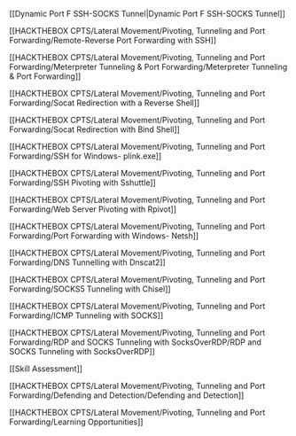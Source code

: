 [[Dynamic Port F SSH-SOCKS Tunnel|Dynamic Port F SSH-SOCKS Tunnel]]

[[HACKTHEBOX CPTS/Lateral Movement/Pivoting, Tunneling and Port Forwarding/Remote-Reverse Port Forwarding with SSH]]

[[HACKTHEBOX CPTS/Lateral Movement/Pivoting, Tunneling and Port Forwarding/Meterpreter Tunneling & Port Forwarding/Meterpreter Tunneling & Port Forwarding]]

[[HACKTHEBOX CPTS/Lateral Movement/Pivoting, Tunneling and Port Forwarding/Socat Redirection with a Reverse Shell]]

[[HACKTHEBOX CPTS/Lateral Movement/Pivoting, Tunneling and Port Forwarding/Socat Redirection with Bind Shell]]

[[HACKTHEBOX CPTS/Lateral Movement/Pivoting, Tunneling and Port Forwarding/SSH for Windows- plink.exe]]

[[HACKTHEBOX CPTS/Lateral Movement/Pivoting, Tunneling and Port Forwarding/SSH Pivoting with Sshuttle]]

[[HACKTHEBOX CPTS/Lateral Movement/Pivoting, Tunneling and Port Forwarding/Web Server Pivoting with Rpivot]]

[[HACKTHEBOX CPTS/Lateral Movement/Pivoting, Tunneling and Port Forwarding/Port Forwarding with Windows- Netsh]]

[[HACKTHEBOX CPTS/Lateral Movement/Pivoting, Tunneling and Port Forwarding/DNS Tunnelling with Dnscat2]]

[[HACKTHEBOX CPTS/Lateral Movement/Pivoting, Tunneling and Port Forwarding/SOCKS5 Tunneling with Chisel]]

[[HACKTHEBOX CPTS/Lateral Movement/Pivoting, Tunneling and Port Forwarding/ICMP Tunneling with SOCKS]]

[[HACKTHEBOX CPTS/Lateral Movement/Pivoting, Tunneling and Port Forwarding/RDP and SOCKS Tunneling with SocksOverRDP/RDP and SOCKS Tunneling with SocksOverRDP]]

[[Skill Assessment]]

[[HACKTHEBOX CPTS/Lateral Movement/Pivoting, Tunneling and Port Forwarding/Defending and Detection/Defending and Detection]]

[[HACKTHEBOX CPTS/Lateral Movement/Pivoting, Tunneling and Port Forwarding/Learning Opportunities]]